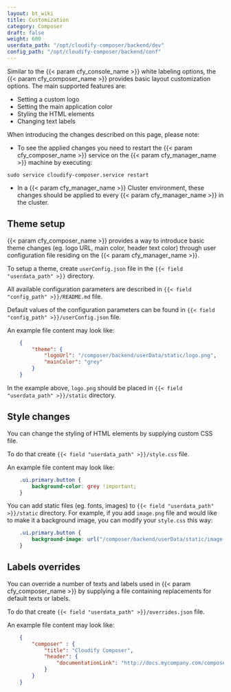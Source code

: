 ```yaml
---
layout: bt_wiki
title: Customization
category: Composer
draft: false
weight: 600
userdata_path: "/opt/cloudify-composer/backend/dev"
config_path: "/opt/cloudify-composer/backend/conf"
---
```


Similar to the {{< param cfy_console_name >}} white labeling options, the {{< param cfy_composer_name >}} provides basic layout customization options.
The main supported features are:

* Setting a custom logo
* Setting the main application color
* Styling the HTML elements
* Changing text labels 

When introducing the changes described on this page, please note:

* To see the applied changes you need to restart the {{< param cfy_composer_name >}} 
service on the {{< param cfy_manager_name >}} machine by executing: 
```shell script
sudo service cloudify-composer.service restart
```
* In a {{< param cfy_manager_name >}} Cluster environment, 
these changes should be applied to every {{< param cfy_manager_name >}} in the cluster.


## Theme setup

{{< param cfy_composer_name >}} provides a way to introduce basic theme changes 
(eg. logo URL, main color, header text color) through user configuration file 
residing on the {{< param cfy_manager_name >}}.

To setup a theme, create `userConfig.json` file in the `{{< field "userdata_path" >}}` directory.

All available configuration parameters are described in
`{{< field "config_path" >}}/README.md` file.

Default values of the configuration parameters can be found in
`{{< field "config_path" >}}/userConfig.json` file.

An example file content may look like:
```json
    {
        "theme": {
            "logoUrl": "/composer/backend/userData/static/logo.png",
            "mainColor": "grey"
        }
    }
```

In the example above, `logo.png` should be placed in `{{< field "userdata_path" >}}/static` directory.
 
 
## Style changes 

You can change the styling of HTML elements by supplying custom CSS file.

To do that create `{{< field "userdata_path" >}}/style.css` file.

An example file content may look like:
```css
    .ui.primary.button {
        background-color: grey !important;
    }
```

You can add static files (eg. fonts, images) to `{{< field "userdata_path" >}}/static` directory. 
For example, if you add `image.png` file and would like to make it a background image, 
you can modify your `style.css` this way:
```css
    .ui.primary.button {
        background-image: url("/composer/backend/userData/static/image.png");
    }
```


## Labels overrides

You can override a number of texts and labels used in {{< param cfy_composer_name >}} by supplying a file containing replacements for default texts or labels.

To do that create `{{< field "userdata_path" >}}/overrides.json` file.

An example file content may look like:
```json
    {
        "composer" : {
            "title": "Cloudify Composer",
            "header": {
                "documentationLink": "http://docs.mycompany.com/composer"
            }
        }
    }
```
